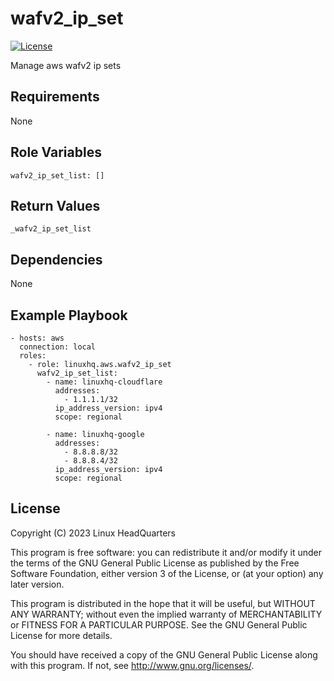 # wafv2\_ip\_set

[![License](https://img.shields.io/badge/license-GPLv3-lightgreen)](https://www.gnu.org/licenses/gpl-3.0.en.html#license-text)

Manage aws wafv2 ip sets

## Requirements

None

## Role Variables

    wafv2_ip_set_list: []

## Return Values

    _wafv2_ip_set_list

## Dependencies

None

## Example Playbook

    - hosts: aws
      connection: local
      roles:
        - role: linuxhq.aws.wafv2_ip_set
          wafv2_ip_set_list:
            - name: linuxhq-cloudflare
              addresses:
                - 1.1.1.1/32
              ip_address_version: ipv4
              scope: regional

            - name: linuxhq-google
              addresses:
                - 8.8.8.8/32
                - 8.8.8.4/32
              ip_address_version: ipv4
              scope: regional

## License

Copyright (C) 2023 Linux HeadQuarters

This program is free software: you can redistribute it and/or modify
it under the terms of the GNU General Public License as published by
the Free Software Foundation, either version 3 of the License, or
(at your option) any later version.

This program is distributed in the hope that it will be useful,
but WITHOUT ANY WARRANTY; without even the implied warranty of
MERCHANTABILITY or FITNESS FOR A PARTICULAR PURPOSE. See the
GNU General Public License for more details.

You should have received a copy of the GNU General Public License
along with this program. If not, see <http://www.gnu.org/licenses/>.
